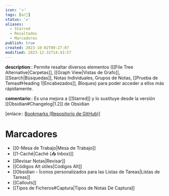 ```yaml
---
icon: '⭐'
tags: [⚙️/🔌]
status: '✔️'
aliases:
  - Starred
  - Resaltados
  - Marcadores
publish: true
created: 2023-10-02T09:27:07
modified: 2023-12-31T14:43:57
---
```


**description**:: Permite resaltar diversos elementos ([[File Tree Alternative|Carpetas]], [[Graph View|Vistas de Grafo]], [[Search|Búsquedas]], Notas Individuales, Grupos de Notas, [[Prueba de Temas#Heading 1|Encabezados]], Bloques) para poder acceder a ellos más rápidamente.

**comentario**:: Es una mejora a [[Starred]] y lo sustituye desde la versión [[Obsidian#Changelog|1.2]] de Obsidian

[enlace:: [Bookmarks (Repositorio de GitHub)](https://help.obsidian.md/Plugins/Bookmarks)]

# Marcadores

- [[0-Mesa de Trabajo|Mesa de Trabajo]]
- [[1-Caché|Caché (📥 Inbox)]]
- [[Revisar Notas|Revisar]]
- [[Códigos Alt útiles|Códigos Alt]]
- [[Obsidian - Íconos personalizados para las Listas de Tareas|Listas de Tareas]]
- [[Callouts]]
- [[Tipos de Ficheros#Captura|Tipos de Notas De Captura]]